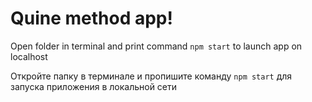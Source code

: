 # Quine method app!
Open folder in terminal and print command <code>npm start</code> to launch app on localhost

Откройте папку в терминале и пропишите команду <code>npm start</code> для запуска приложения в локальной сети
